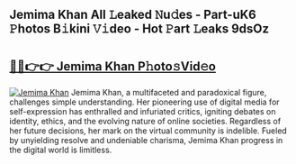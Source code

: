 ## Jemima Khan All 𝙻eaked 𝙽u𝚍es - Part-uK6 𝙿hotos B𝚒kini 𝚅𝚒deo - Hot 𝙿art 𝙻eaks 9dsOz

# <h2><a href="http://ld6sy5.urlbe.top/?page=Jemima+Khan">🔗🔗👉👉 Jemima Khan P𝚑oto𝚜Vid𝚎o</a></h2>

[![Jemima Khan](https://i.imgur.com/eBuTRDB.gif)](http://ld6sy5.urlbe.top/?page=Jemima+Khan)
Jemima Khan, a multifaceted and paradoxical figure, challenges simple understanding. Her pioneering use of digital media for self-expression has enthralled and infuriated critics, igniting debates on identity, ethics, and the evolving nature of online societies. Regardless of her future decisions, her mark on the virtual community is indelible. Fueled by unyielding resolve and undeniable charisma, Jemima Khan progress in the digital world is limitless.
